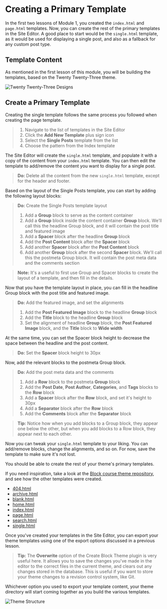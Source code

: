 # Creating a Primary Template

In the first two lessons of Module 1, you created the `index.html` and `page.html` templates. Now, you can create the rest of the primary templates in the Site Editor. A good place to start would be the `single.html` template, as it would be used for displaying a single post, and also as a fallback for any custom post type.

## Template Content

As mentioned in the first lesson of this module, you will be building the templates, based on the Twenty Twenty-Three theme.

![Twenty Twenty-Three Designs](https://learn.wordpress.org/files/2022/10/twenty-twenty-three-design.png)

## Create a Primary Template

Creating the single template follows the same process you followed when creating the page template.

> 1. Navigate to the list of templates in the Site Editor
> 2. Click the **Add New Template** plus sign icon
> 3. Select the **Single Posts** template from the list
> 4. Choose the pattern from the Index template

The Site Editor will create the `single.html` template, and populate it with a copy of the content from your `index.html` template. You can then edit the template to add/remove the content you want to display for a single post. 

> **Do:** Delete all the content from the new `single.html` template, except for the header and footer.

Based on the layout of the Single Posts template, you can start by adding the following layout blocks:

> **Do:** Create the Single Posts template layout
> 1. Add a **Group** block to serve as the content container
> 2. Add a **Group** block inside the content container **Group** block. We'll call this the headline Group block, and it will contain the post title and featured image
> 3. Add a **Spacer** block after the headline **Group** block
> 4. Add the **Post Content** block after the **Spacer** block
> 5. Add another **Spacer** block after the **Post Content** block
> 6. Add another **Group** block after the second **Spacer** block. We'll call this the postmeta Group block. It will contain the post meta data and the comments section

> **Note:** It's a useful to first use Group and Spacer blocks to create the layout of a template, and then fill in the details. 

Now that you have the template layout in place, you can fill in the headline Group block with the post title and featured image.

> **Do:** Add the featured image, and set the alignments
> 1. Add the **Post Featured Image** block to the headline **Group** block
> 2. Add the **Title** block to the headline **Group** block
> 3. Set the alignment of headline **Group** block, the **Post Featured Image** block, and the **Title** block to **Wide width**

At the same time, you can set the Spacer block height to decrease the space between the headline and the post content.

> **Do:** Set the **Spacer** block height to 30px

Now, add the relevant blocks to the postmeta Group block.

> **Do:** Add the post meta data and the comments
> 1. Add a **Row** block to the postmeta **Group** block
> 2. Add the **Post Date**, **Post Author**, **Categories**, and **Tags** blocks to the **Row** block
> 3. Add a **Spacer** block after the **Row** block, and set it's height to 30px
> 4. Add a **Separator** block after the **Row** block
> 5. Add the **Comments** block after the **Separator** block

> **Tip:** Notice how when you add blocks to a Group block, they appear one below the other, but when you add blocks to a Row block, they appear next to each other.

Now you can tweak your `single.html` template to your liking. You can add/remove blocks, change the alignments, and so on. For now, save the template to make sure it's not lost.

You should be able to create the rest of your theme's primary templates. 

If you need inspiration, take a look at the [Block course theme repository](https://github.com/WordPress/block-course-theme), and see how the other templates were created.

- [404.html](https://github.com/WordPress/block-course-theme/blob/trunk/templates/404.html)
- [archive.html](https://github.com/WordPress/block-course-theme/blob/trunk/templates/archive.html)
- [blank.html](https://github.com/WordPress/block-course-theme/blob/trunk/templates/blank.html)
- [home.html](https://github.com/WordPress/block-course-theme/blob/trunk/templates/home.html)
- [index.html](https://github.com/WordPress/block-course-theme/blob/trunk/templates/index.html)
- [page.html](https://github.com/WordPress/block-course-theme/blob/trunk/templates/page.html)
- [search.html](https://github.com/WordPress/block-course-theme/blob/trunk/templates/search.html)
- [single.html](https://github.com/WordPress/block-course-theme/blob/trunk/templates/single.html)

Once you've created your templates in the Site Editor, you can export your theme templates using one of the export options discussed in a previous lesson.

> **Tip:** The **Overwrite** option of the Create Block Theme plugin is very useful here. It allows you to save the changes you've made in the editor to the correct files in the current theme, and clears out any changes stored in the database. This is useful if you want to store your theme changes to a revision control system, like Git.

Whichever option you used to export your template content, your theme directory will start coming together as you build the various templates.

![Theme Structure](https://learn.wordpress.org/files/2022/10/block-theme-primary-templates.png)

